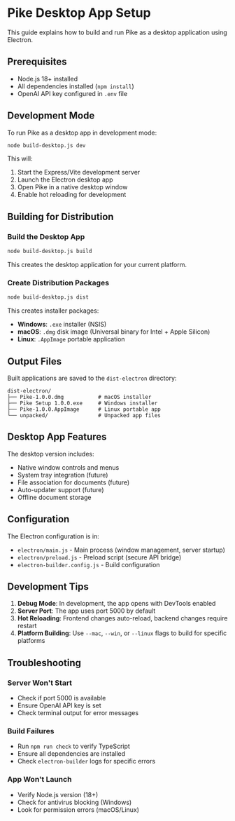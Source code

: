 # Pike Desktop App Setup

This guide explains how to build and run Pike as a desktop application using Electron.

## Prerequisites

- Node.js 18+ installed
- All dependencies installed (`npm install`)
- OpenAI API key configured in `.env` file

## Development Mode

To run Pike as a desktop app in development mode:

```bash
node build-desktop.js dev
```

This will:
1. Start the Express/Vite development server
2. Launch the Electron desktop app
3. Open Pike in a native desktop window
4. Enable hot reloading for development

## Building for Distribution

### Build the Desktop App

```bash
node build-desktop.js build
```

This creates the desktop application for your current platform.

### Create Distribution Packages

```bash
node build-desktop.js dist
```

This creates installer packages:
- **Windows**: `.exe` installer (NSIS)
- **macOS**: `.dmg` disk image (Universal binary for Intel + Apple Silicon)
- **Linux**: `.AppImage` portable application

## Output Files

Built applications are saved to the `dist-electron` directory:

```
dist-electron/
├── Pike-1.0.0.dmg           # macOS installer
├── Pike Setup 1.0.0.exe     # Windows installer
├── Pike-1.0.0.AppImage      # Linux portable app
└── unpacked/                # Unpacked app files
```

## Desktop App Features

The desktop version includes:
- Native window controls and menus
- System tray integration (future)
- File association for documents (future)
- Auto-updater support (future)
- Offline document storage

## Configuration

The Electron configuration is in:
- `electron/main.js` - Main process (window management, server startup)
- `electron/preload.js` - Preload script (secure API bridge)
- `electron-builder.config.js` - Build configuration

## Development Tips

1. **Debug Mode**: In development, the app opens with DevTools enabled
2. **Server Port**: The app uses port 5000 by default
3. **Hot Reloading**: Frontend changes auto-reload, backend changes require restart
4. **Platform Building**: Use `--mac`, `--win`, or `--linux` flags to build for specific platforms

## Troubleshooting

### Server Won't Start
- Check if port 5000 is available
- Ensure OpenAI API key is set
- Check terminal output for error messages

### Build Failures
- Run `npm run check` to verify TypeScript
- Ensure all dependencies are installed
- Check `electron-builder` logs for specific errors

### App Won't Launch
- Verify Node.js version (18+)
- Check for antivirus blocking (Windows)
- Look for permission errors (macOS/Linux)